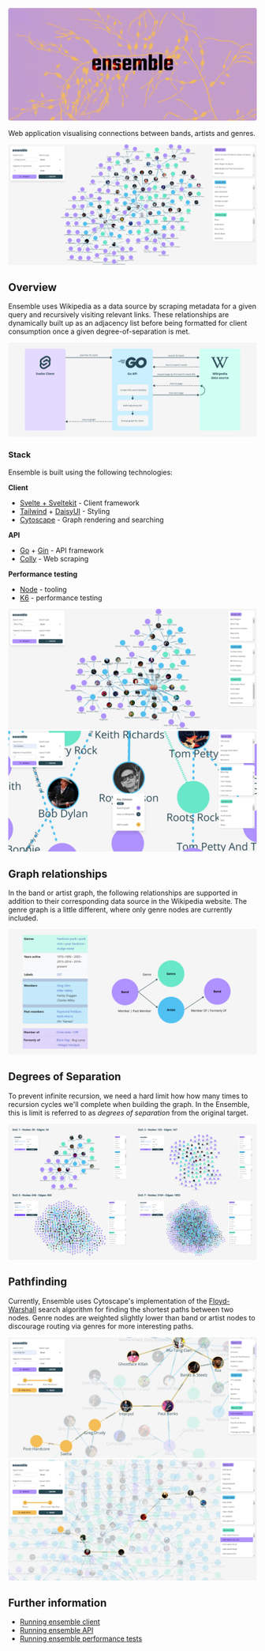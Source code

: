 ![ensemble splash](./docs/ensemble_splash.png)

Web application visualising connections between bands, artists and genres.

![ensemble screenshot](./docs/ensemble_screenshot_rollingstones.jpg)

## Overview

Ensemble uses Wikipedia as a data source by scraping metadata for a given query and recursively visiting relevant links. These relationships are dynamically built up as an adjacency list before being formatted for client consumption once a given degree-of-separation is met.

![ensemble sequence](./docs/ensemble_sequence.png)

### Stack

Ensemble is built using the following technologies:

**Client**

- [Svelte + Sveltekit](https://svelte.dev/) - Client framework
- [Tailwind](https://tailwindcss.com/) + [DaisyUI](https://daisyui.com/) - Styling
- [Cytoscape](https://js.cytoscape.org/) - Graph rendering and searching

**API**

- [Go](https://go.dev/) + [Gin](https://gin-gonic.com/) - API framework
- [Colly](https://go-colly.org/) - Web scraping

**Performance testing**

- [Node](https://nodejs.org/en) - tooling
- [K6](https://k6.io/) - performance testing

![ensemble screenshot](./docs/ensemble_screenshot_blackflag.jpg)
![ensemble screenshot](./docs/ensemble_screenshot_royorbison.jpg)

## Graph relationships

In the band or artist graph, the following relationships are supported in addition to their corresponding data source in the Wikipedia website. The genre graph is a little different, where only genre nodes are currently included.

![ensemble band nodes](./docs/ensemble_band_nodes.png)

## Degrees of Separation

To prevent infinite recursion, we need a hard limit how how many times to recursion cycles we'll complete when building the graph. In the Ensemble, this is limit is referred to as _degrees of separation_ from the original target.

![ensemble degrees of separation](./docs/ensemble_dos.png)

## Pathfinding

Currently, Ensemble uses Cytoscape's implementation of the [Floyd-Warshall](https://js.cytoscape.org/#eles.floydWarshall) search algorithm for finding the shortest paths between two nodes. Genre nodes are weighted slightly lower than band or artist nodes to discourage routing via genres for more interesting paths.

![ensemble pathfinding](./docs/ensemble_screenshot_wutang.jpg)
![ensemble pathfinding](./docs/ensemble_screenshot_sleep.jpg)

<!-- TODO: add performance test docs -->

## Further information

- [Running ensemble client](./client/README.md)
- [Running ensemble API](./api/README.md)
- [Running ensemble performance tests](./performance/README.md)
